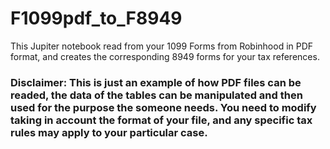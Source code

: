 # F1099pdf_to_F8949
This Jupiter notebook read from your 1099 Forms from Robinhood in PDF format, and creates the corresponding 8949 forms for your tax references. 
### Disclaimer: This is just an example of how PDF files can be readed, the data of the tables can be manipulated and then used for the purpose the someone needs. You need to modify taking in account the format of your file, and any specific tax rules may apply to your particular case.
